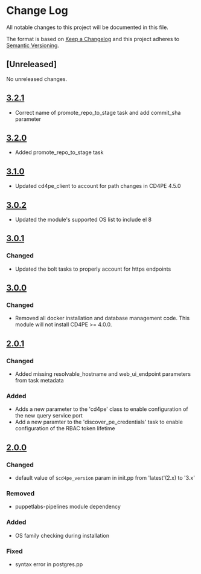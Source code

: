 # Change Log

All notable changes to this project will be documented in this file.

The format is based on [Keep a Changelog](http://keepachangelog.com/)
and this project adheres to [Semantic Versioning](http://semver.org/).

## [Unreleased]

No unreleased changes.

## [3.2.1](https://github.com/puppetlabs/puppetlabs-cd4pe/tree/3.2.1)
- Correct name of promote_repo_to_stage task and add commit_sha parameter

## [3.2.0](https://github.com/puppetlabs/puppetlabs-cd4pe/tree/3.2.0)
- Added promote_repo_to_stage task

## [3.1.0](https://github.com/puppetlabs/puppetlabs-cd4pe/tree/3.1.0)
- Updated cd4pe_client to account for path changes in CD4PE 4.5.0

## [3.0.2](https://github.com/puppetlabs/puppetlabs-cd4pe/tree/3.0.2)
- Updated the module's supported OS list to include el 8

## [3.0.1](https://github.com/puppetlabs/puppetlabs-cd4pe/tree/3.0.1)
### Changed
- Updated the bolt tasks to properly account for https endpoints

## [3.0.0](https://github.com/puppetlabs/puppetlabs-cd4pe/tree/3.0.0)
### Changed
- Removed all docker installation and database management code. This module will not install CD4PE >= 4.0.0.

## [2.0.1](https://github.com/puppetlabs/puppetlabs-cd4pe/tree/2.0.1)
### Changed
- Added missing resolvable_hostname and web_ui_endpoint parameters from task metadata
### Added
- Adds a new parameter to the 'cd4pe' class to enable configuration of the new query service port
- Add a new paramter to the 'discover_pe_credentials' task to enable configuration of the RBAC token lifetime

## [2.0.0](https://github.com/puppetlabs/puppetlabs-cd4pe/tree/2.0.0)
### Changed
- default value of `$cd4pe_version` param in init.pp from 'latest'(2.x) to '3.x'
### Removed
- puppetlabs-pipelines module dependency
### Added
- OS family checking during installation
### Fixed
- syntax error in postgres.pp

